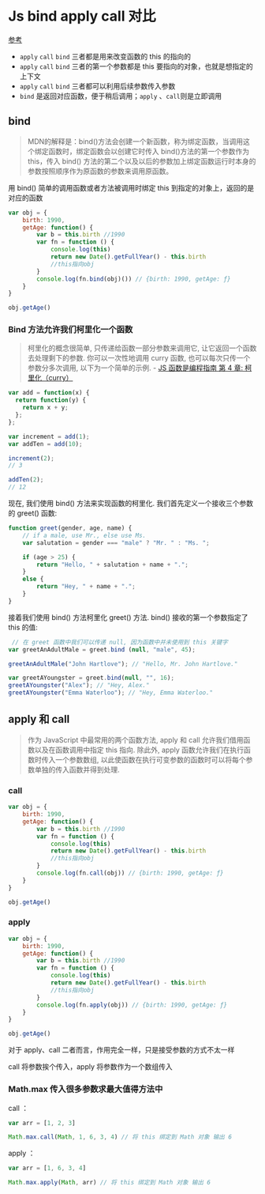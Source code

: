 # Js bind apply call 对比

[参考](http://web.jobbole.com/83642/)

- `apply` `call` `bind`  三者都是用来改变函数的 this 的指向的
- `apply` `call`   `bind`  三者的第一个参数都是 this 要指向的对象，也就是想指定的上下文
- `apply` `call` `bind`  三者都可以利用后续参数传入参数
- `bind` 是返回对应函数，便于稍后调用；`apply` 、`call`则是立即调用

## bind

> MDN的解释是：bind()方法会创建一个新函数，称为绑定函数，当调用这个绑定函数时，绑定函数会以创建它时传入 bind()方法的第一个参数作为 this，传入 bind() 方法的第二个以及以后的参数加上绑定函数运行时本身的参数按照顺序作为原函数的参数来调用原函数。

用 bind() 简单的调用函数或者方法被调用时绑定 this 到指定的对象上，返回的是对应的函数

```js
var obj = {
    birth: 1990,
    getAge: function() {
        var b = this.birth //1990
        var fn = function () {
            console.log(this)
            return new Date().getFullYear() - this.birth
            //this指向obj
        }
        console.log(fn.bind(obj)()) // {birth: 1990, getAge: ƒ}
    }
}

obj.getAge()
```

### Bind 方法允许我们柯里化一个函数

> 柯里化的概念很简单, 只传递给函数一部分参数来调用它, 让它返回一个函数去处理剩下的参数. 你可以一次性地调用 curry 函数, 也可以每次只传一个参数分多次调用, 以下为一个简单的示例. - [JS 函数是编程指南 第 4 章: 柯里化（curry）](https://llh911001.gitbooks.io/mostly-adequate-guide-chinese/content/ch4.html)

```js
var add = function(x) {
  return function(y) {
    return x + y;
  };
};

var increment = add(1);
var addTen = add(10);

increment(2);
// 3

addTen(2);
// 12
```

现在, 我们使用 bind() 方法来实现函数的柯里化. 我们首先定义一个接收三个参数的 greet() 函数:

```js
function greet(gender, age, name) {
    // if a male, use Mr., else use Ms.
    var salutation = gender === "male" ? "Mr. " : "Ms. ";

    if (age > 25) {
        return "Hello, " + salutation + name + ".";
    }
    else {
        return "Hey, " + name + ".";
    }
}

```

接着我们使用 bind() 方法柯里化 greet() 方法. bind() 接收的第一个参数指定了 this 的值:

```js
 // 在 greet 函数中我们可以传递 null, 因为函数中并未使用到 this 关键字
var greetAnAdultMale = greet.bind (null, "male", 45);

greetAnAdultMale("John Hartlove"); // "Hello, Mr. John Hartlove."

var greetAYoungster = greet.bind(null, "", 16);
greetAYoungster("Alex"); // "Hey, Alex."
greetAYoungster("Emma Waterloo"); // "Hey, Emma Waterloo." 
```

## apply 和 call

> 作为 JavaScript 中最常用的两个函数方法, apply 和 call 允许我们借用函数以及在函数调用中指定 this 指向. 除此外, apply 函数允许我们在执行函数时传入一个参数数组, 以此使函数在执行可变参数的函数时可以将每个参数单独的传入函数并得到处理.

### call

```js
var obj = {
    birth: 1990,
    getAge: function() {
        var b = this.birth //1990
        var fn = function () {
            console.log(this)
            return new Date().getFullYear() - this.birth
            //this指向obj
        }
        console.log(fn.call(obj)) // {birth: 1990, getAge: ƒ}
    }
}

obj.getAge()
```

### apply

```js
var obj = {
    birth: 1990,
    getAge: function() {
        var b = this.birth //1990
        var fn = function () {
            console.log(this)
            return new Date().getFullYear() - this.birth
            //this指向obj
        }
        console.log(fn.apply(obj)) // {birth: 1990, getAge: ƒ}
    }
}

obj.getAge()
```

对于 apply、call 二者而言，作用完全一样，只是接受参数的方式不太一样

call 将参数挨个传入，apply 将参数作为一个数组传入

### Math.max 传入很多参数求最大值得方法中

call ：

```js
var arr = [1, 2, 3]

Math.max.call(Math, 1, 6, 3, 4) // 将 this 绑定到 Math 对象 输出 6
```

apply ：

```js
var arr = [1, 6, 3, 4]

Math.max.apply(Math, arr) // 将 this 绑定到 Math 对象 输出 6
```
